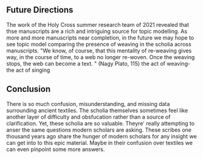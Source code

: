 ## Future Directions
The work of the Holy Cross summer research team of 2021 revealed that thse manuscripts are a rich and intriguing source for topic modelling. 
As more and more manuscripts near completion, in the future we may hope to see topic model comparing the presence of weaving in the scholia across manuscripts.
"We know, of course, that this mentality of re-weaving gives way, in the course of time, to a web no longer re-woven. Once the weaving stops, the web can become a text. " (Nagy Plato, 115)
the act of weaving- the act of singing

## Conclusion
There is so much confusion, misunderstanding, and missing data surrounding ancient textiles. The scholia themselves sometimes feel like another layer of difficulty and obsfucation rather than a source of clarification. Yet, these scholia are so valuable. Theyre' really attempting to anser the same questions modern scholars are asking. These scribes one thousand years ago share the hunger of modern scholars for any insight we can get into to this epic material. Maybe in their confusion over textiles we can even pinpoint some more answers. 


